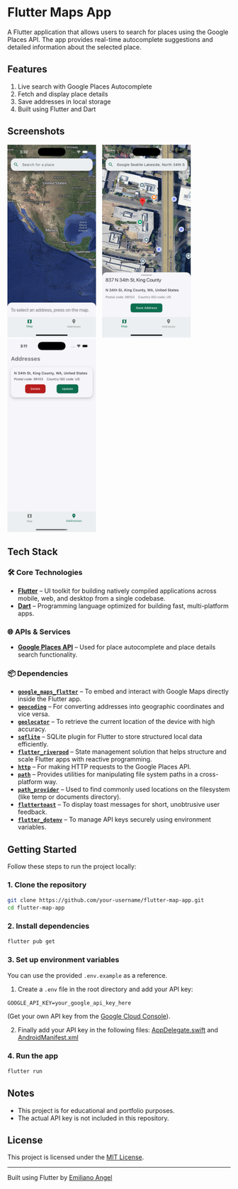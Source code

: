 # Flutter Maps App

A Flutter application that allows users to search for places using the Google Places API. The app provides real-time autocomplete suggestions and detailed information about the selected place.

## Features

1. Live search with Google Places Autocomplete  
2. Fetch and display place details  
3. Save addresses in local storage 
4. Built using Flutter and Dart  

## Screenshots

<p>
  <img src="screenshots/home.png" alt="Home Screen" width="200" style="display:inline-block; margin-right:10px;" />
  <img src="screenshots/draggable.png" alt="Draggable Sheet" width="200" style="display:inline-block; margin-right:10px;" />
  <img src="screenshots/addresses.png" alt="Addresses Screen" width="200" style="display:inline-block;" />
</p>

## Tech Stack

### 🛠️ Core Technologies

- **[Flutter](https://flutter.dev/)** – UI toolkit for building natively compiled applications across mobile, web, and desktop from a single codebase.
- **[Dart](https://dart.dev/)** – Programming language optimized for building fast, multi-platform apps.

### 🌐 APIs & Services

- **[Google Places API](https://developers.google.com/maps/documentation/places/web-service/overview)** – Used for place autocomplete and place details search functionality.

### 📦 Dependencies

- **[`google_maps_flutter`](https://pub.dev/packages/google_maps_flutter)** – To embed and interact with Google Maps directly inside the Flutter app.
- **[`geocoding`](https://pub.dev/packages/geocoding)** – For converting addresses into geographic coordinates and vice versa.
- **[`geolocator`](https://pub.dev/packages/geolocator)** – To retrieve the current location of the device with high accuracy.
- **[`sqflite`](https://pub.dev/packages/sqflite)** – SQLite plugin for Flutter to store structured local data efficiently.
- **[`flutter_riverpod`](https://pub.dev/packages/flutter_riverpod)** – State management solution that helps structure and scale Flutter apps with reactive programming.
- **[`http`](https://pub.dev/packages/http)** – For making HTTP requests to the Google Places API.
- **[`path`](https://pub.dev/packages/path)** – Provides utilities for manipulating file system paths in a cross-platform way.
- **[`path_provider`](https://pub.dev/packages/path_provider)** – Used to find commonly used locations on the filesystem (like temp or documents directory).
- **[`fluttertoast`](https://pub.dev/packages/fluttertoast)** – To display toast messages for short, unobtrusive user feedback.
- **[`flutter_dotenv`](https://pub.dev/packages/flutter_dotenv)** – To manage API keys securely using environment variables.

## Getting Started

Follow these steps to run the project locally:

### 1. Clone the repository

```bash
git clone https://github.com/your-username/flutter-map-app.git
cd flutter-map-app
```

### 2. Install dependencies

```bash
flutter pub get
```

### 3. Set up environment variables

You can use the provided `.env.example` as a reference.

1. Create a `.env` file in the root directory and add your API key:

```env
GOOGLE_API_KEY=your_google_api_key_here
```
(Get your own API key from the [Google Cloud Console](https://console.cloud.google.com/)).


2. Finally add your API key in the following files:
[AppDelegate.swift](ios/Runner/AppDelegate.swift) and
[AndroidManifest.xml](android/app/src/main/AndroidManifest.xml)


### 4. Run the app

```bash
flutter run
```

## Notes

- This project is for educational and portfolio purposes.
- The actual API key is not included in this repository.

## License

This project is licensed under the [MIT License](LICENSE).

---

Built using Flutter by [Emiliano Angel](https://github.com/EmilianoAngelJ)
